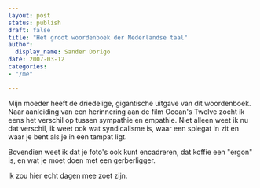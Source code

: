 ```yaml
---
layout: post
status: publish
draft: false
title: "Het groot woordenboek der Nederlandse taal"
author:
  display_name: Sander Dorigo
date: 2007-03-12
categories:
- "/me"

---
```


Mijn moeder heeft de driedelige, gigantische uitgave van dit woordenboek. Naar aanleiding van een herinnering aan de film Ocean's Twelve zocht ik eens het verschil op tussen sympathie en empathie. Niet alleen weet ik nu dat verschil, ik weet ook wat syndicalisme is, waar een spiegat in zit en waar je bent als je in een tampat ligt.

<!--more-->

Bovendien weet ik dat je foto's ook kunt encadreren, dat koffie een "ergon" is, en wat je moet doen met een gerberligger.

Ik zou hier echt dagen mee zoet zijn.
